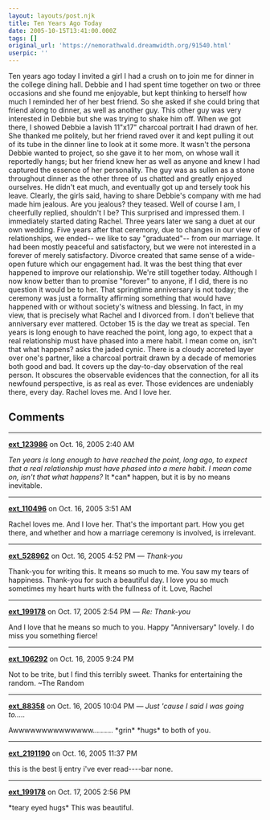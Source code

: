 ```yaml
---
layout: layouts/post.njk
title: Ten Years Ago Today
date: 2005-10-15T13:41:00.000Z
tags: []
original_url: 'https://nemorathwald.dreamwidth.org/91540.html'
userpic: ''
---
```

Ten years ago today I invited a girl I had a crush on to join me for dinner in the college dining hall. Debbie and I had spent time together on two or three occasions and she found me enjoyable, but kept thinking to herself how much I reminded her of her best friend. So she asked if she could bring that friend along to dinner, as well as another guy. This other guy was very interested in Debbie but she was trying to shake him off. When we got there, I showed Debbie a lavish 11"x17" charcoal portrait I had drawn of her. She thanked me politely, but her friend raved over it and kept pulling it out of its tube in the dinner line to look at it some more. It wasn't the persona Debbie wanted to project, so she gave it to her mom, on whose wall it reportedly hangs; but her friend knew her as well as anyone and knew I had captured the essence of her personality. The guy was as sullen as a stone throughout dinner as the other three of us chatted and greatly enjoyed ourselves. He didn't eat much, and eventually got up and tersely took his leave. Clearly, the girls said, having to share Debbie's company with me had made him jealous. Are you jealous? they teased. Well of course I am, I cheerfully replied, shouldn't I be? This surprised and impressed them. I immediately started dating Rachel. Three years later we sang a duet at our own wedding. Five years after that ceremony, due to changes in our view of relationships, we ended-- we like to say "graduated"-- from our marriage. It had been mostly peaceful and satisfactory, but we were not interested in a forever of merely satisfactory. Divorce created that same sense of a wide-open future which our engagement had. It was the best thing that ever happened to improve our relationship. We're still together today. Although I now know better than to promise "forever" to anyone, if I did, there is no question it would be to her. That springtime anniversary is not today; the ceremony was just a formality affirming something that would have happened with or without society's witness and blessing. In fact, in my view, that is precisely what Rachel and I divorced from. I don't believe that anniversary ever mattered. October 15 is the day we treat as special. Ten years is long enough to have reached the point, long ago, to expect that a real relationship must have phased into a mere habit. I mean come on, isn't that what happens? asks the jaded cynic. There is a cloudy accreted layer over one's partner, like a charcoal portrait drawn by a decade of memories both good and bad. It covers up the day-to-day observation of the real person. It obscures the observable evidences that the connection, for all its newfound perspective, is as real as ever. Those evidences are undeniably there, every day. Rachel loves me. And I love her.

## Comments

---

**[ext_123986](https://www.dreamwidth.org/users/ext_123986)** on Oct. 16, 2005 2:40 AM

_Ten years is long enough to have reached the point, long ago, to expect that a real relationship must have phased into a mere habit. I mean come on, isn't that what happens?_ It \*can\* happen, but it is by no means inevitable.

---

**[ext_110496](https://www.dreamwidth.org/users/ext_110496)** on Oct. 16, 2005 3:51 AM

Rachel loves me. And I love her. That's the important part. How you get there, and whether and how a marriage ceremony is involved, is irrelevant.

---

**[ext_528962](https://www.dreamwidth.org/users/ext_528962)** on Oct. 16, 2005 4:52 PM — *Thank-you*

Thank-you for writing this. It means so much to me. You saw my tears of happiness. Thank-you for such a beautiful day. I love you so much sometimes my heart hurts with the fullness of it. Love, Rachel

---

**[ext_199178](https://www.dreamwidth.org/users/ext_199178)** on Oct. 17, 2005 2:54 PM — *Re: Thank-you*

And I love that he means so much to you. Happy "Anniversary" lovely. I do miss you something fierce!

---

**[ext_106292](https://www.dreamwidth.org/users/ext_106292)** on Oct. 16, 2005 9:24 PM

Not to be trite, but I find this terribly sweet. Thanks for entertaining the random. ~The Random

---

**[ext_88358](https://www.dreamwidth.org/users/ext_88358)** on Oct. 16, 2005 10:04 PM — *Just 'cause I said I was going to.....*

Awwwwwwwwwwwwww.......... \*grin\* \*hugs\* to both of you.

---

**[ext_2191190](https://www.dreamwidth.org/users/ext_2191190)** on Oct. 16, 2005 11:37 PM

this is the best lj entry i've ever read----bar none.

---

**[ext_199178](https://www.dreamwidth.org/users/ext_199178)** on Oct. 17, 2005 2:56 PM

\*teary eyed hugs\* This was beautiful.
